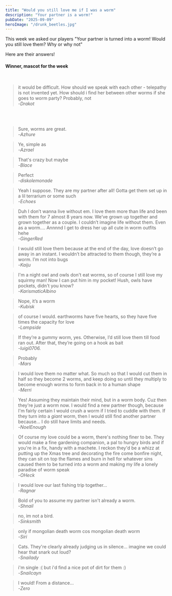 ```yaml
---
title: "Would you still love me if I was a worm"
description: "Your partner is a worm!"
pubDate: "2025-09-09"
heroImage: "/drunk_beetles.jpg"
---
```


This week we asked our players "Your partner is turned into a worm! Would you still love them? Why or why not" 

Here are their answers!

<h4>Winner, mascot for the week</h4><br>

>it would be difficult. How should we speak with each other - telepathy is not invented 
>yet. How should i find her between other worms if she goes to worm party? 
>Probably, not<br>
>-<cite>Drakot</cite>

<br>
<br>


>Sure, worms are great.<br>
>-<cite>Azhure</cite>


>Ye, simple as<br>
>-<cite>Azrael</cite>


>That's crazy but maybe<br>
>-<cite>Blace</cite>


>Perfect<br>
>-<cite>diskolemonade</cite>


>Yeah I suppose. They are my partner after all! Gotta get them set up in a lil 
>terrarium or some such<br>
>-<cite>Echoes</cite>


>Duh I don’t wanna live without em. I love them more than life and been with them for 7 
>almost 8 years now. We’ve grown up together and grown together as a couple. I couldn’t 
>imagine life without them. Even as a worm…. Annnnd I get to dress her up all cute in 
>worm outfits hehe<br>
>-<cite>GingerRed</cite>


>I would still love them because at the end of the day, love doesn’t go away in an 
>instant. I wouldn’t be attracted to them though, they’re a worm. I’m not into bugs<br>
>-<cite>Kaiju</cite>


>I'm a night owl and owls don't eat worms, so of course I still love my squirmy man! Now I can put him in my pocket! Hush, owls have pockets, didn't you know?<br>
>-<cite>KarismaticAlbino</cite>


>Nope, it’s a worm<br>
>-<cite>Kubisk</cite>


>of course I would. earthworms have five hearts, so they have five times the capacity for love<br>
>-<cite>Lampside</cite>


>If they’re a gummy worm, yes. Otherwise, I’d still love them till food ran out. After that, they’re going on a hook as bait<br>
>-<cite>luigi0706.</cite>


>Probably<br>
>-<cite>Mars</cite>


>I would love them no matter what. So much so that I would cut them in half so they become 2 worms, and keep doing so until they multiply to become enough worms to form back in to a human shape<br>
>-<cite>Merri</cite>


>Yes! Assuming they maintain their mind, but in a worm body. Cuz then they're just a worm now. I would find a new partner though, because I'm fairly certain I would crush a worm if I tried to cuddle with them. If they turn into a *giant* worm, then I would still find another partner because... I do still have limits and needs.<br>
>-<cite>NoelEnough</cite>


>Of course my love could be a worm, there's nothing finer to be. They would make a fine gardening companion, a pal to hungry birds and if you're in a fix, handy with a machete. I reckon they'd be a whizz at putting up the Xmas tree and decorating the fire come bonfire night, they can sit on top the flames and burn in hell for whatever sins caused them to be turned into a worm and making my life a lonely paradise of worm speak<br>
>-<cite>OHeck</cite>


>I would love our last fishing trip together…<br>
>-<cite>Ragnar</cite>


>Bold of you to assume my partner isn't already a worm.<br>
>-<cite>Shnail</cite>

>no, im not a bird.<br>
>-<cite>Sinksmith</cite>


>only if mongolian death worm cos mongolian death worm<br>
>-<cite>Siri</cite>


>Cats. They're clearly already judging us in silence... imagine we could hear that snark out loud?<br>
>-<cite>Snailady</cite>


>i'm single :( but i'd find a nice pot of dirt for them :)<br>
>-<cite>Snailcayn</cite>


>I would! From a distance...<br>
>-<cite>Zero</cite>

<br>
<br>
